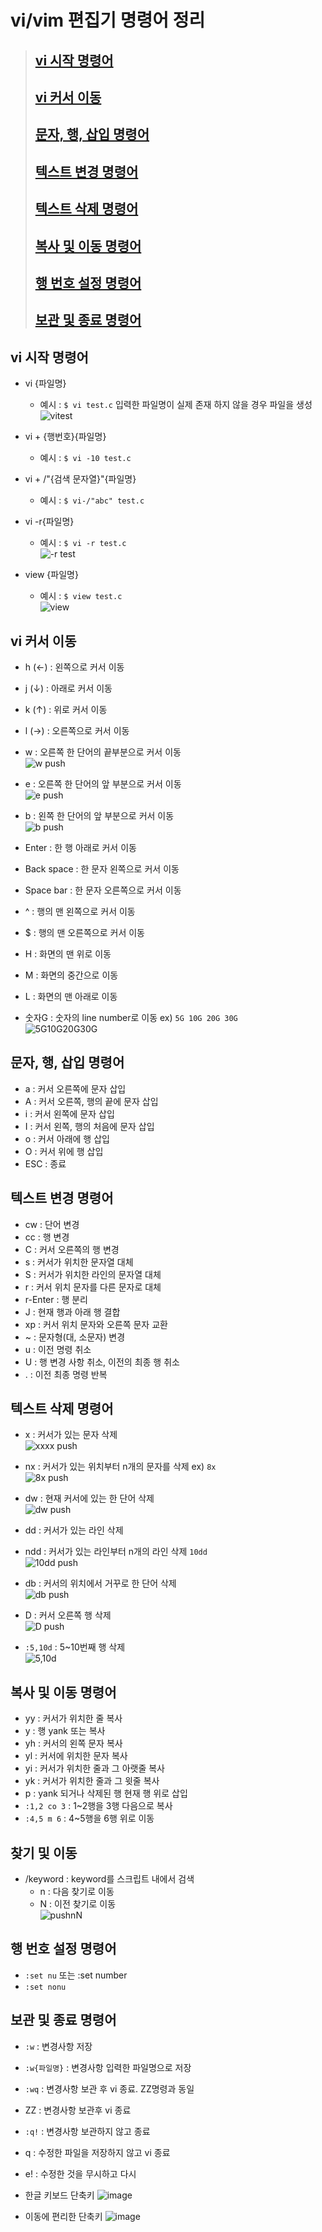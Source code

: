 # vi/vim  편집기 명령어 정리

> ## [vi 시작 명령어 ](#vi-시작-명령어)
> ## [vi 커서 이동 ](#vi-커서-이동)
> ## [문자, 행, 삽입 명령어 ](#문자-행-삽입-명령어)
> ## [텍스트 변경 명령어 ](#텍스트-변경-명령어)
> ## [텍스트 삭제 명령어 ](#텍스트-삭제-명령어)
> ## [복사 및 이동 명령어 ](#복사-및-이동-명령어)
> ## [행 번호 설정 명령어 ](#행-번호-설정-명령어)
> ## [보관 및 종료 명령어 ](#보관-및-종료-명령어)


## vi 시작 명령어
- vi {파일명}
  - 예시 : `$ vi test.c` 입력한 파일명이 실제 존재 하지 않을 경우 파일을 생성 <br>
![vitest](https://user-images.githubusercontent.com/65120581/126420508-80a04c94-ef4c-47f9-bb1d-4c2892ac0d8d.gif)
- vi + {행번호}{파일명}
  - 예시 : `$ vi -10 test.c`
- vi + /"{검색 문자열}"{파일명}
  - 예시 : `$ vi-/"abc" test.c` 
- vi -r{파일명}
  - 예시 : `$ vi -r test.c` <br>
  ![-r test](https://user-images.githubusercontent.com/65120581/126421548-d939e046-abc1-4f88-9643-82edb0090b8c.gif)

- view {파일명}
  - 예시 : `$ view test.c` <br>
  ![view](https://user-images.githubusercontent.com/65120581/126429240-a7784e80-3f30-4fb4-a2fd-5677317541e6.gif)

## vi 커서 이동
- h (←) : 왼쪽으로 커서 이동
- j (↓) : 아래로 커서 이동
- k (↑) : 위로 커서 이동
- l (→) : 오른쪽으로 커서 이동
- w : 오른쪽 한 단어의 끝부분으로 커서 이동 <br>
 ![w push](https://user-images.githubusercontent.com/65120581/126423520-d182b4fd-4172-469b-a385-6c3cb2665c7c.gif)

- e : 오른쪽 한 단어의 앞 부분으로 커서 이동 <br>
  ![e push](https://user-images.githubusercontent.com/65120581/126423674-622b1020-9e3a-4c3c-bf07-5603e19e47f9.gif)

- b : 왼쪽 한 단어의 앞 부분으로 커서 이동<br>
  ![b push](https://user-images.githubusercontent.com/65120581/126423698-59893aac-6970-4c18-ac93-4dcafd14f281.gif)

- Enter : 한 행 아래로 커서 이동
- Back space : 한 문자 왼쪽으로 커서 이동
- Space bar : 한 문자 오른쪽으로 커서 이동
- ^ : 행의 맨 왼쪽으로 커서 이동
- $ : 행의 맨 오른쪽으로 커서 이동
- H : 화면의 맨 위로 이동
- M : 화면의 중간으로 이동
- L : 화면의 맨 아래로 이동
- 숫자G : 숫자의 line number로 이동 ex) `5G 10G 20G 30G` <br>
![5G10G20G30G](https://user-images.githubusercontent.com/65120581/126429851-32e2bd55-344a-4499-883c-cbeb7bd4a65a.gif)

## 문자, 행, 삽입 명령어
- a : 커서 오른쪽에 문자 삽입
- A : 커서 오른쪽, 행의 끝에 문자 삽입
- i : 커서 왼쪽에 문자 삽입
- I : 커서 왼쪽, 행의 처음에 문자 삽입
- o : 커서 아래에 행 삽입
- O : 커서 위에 행 삽입
- ESC : 종료

## 텍스트 변경 명령어
- cw : 단어 변경
- cc : 행 변경
- C : 커서 오른쪽의 행 변경
- s : 커서가 위치한 문자열 대체
- S : 커서가 위치한 라인의 문자열 대체
- r : 커서 위치 문자를 다른 문자로 대체
- r-Enter : 행 분리
- J : 현재 행과 아래 행 결합
- xp : 커서 위치 문자와 오른쪽 문자 교환
- ~ : 문자형(대, 소문자) 변경
- u : 이전 명령 취소
- U : 행 변경 사항 취소, 이전의 최종 행 취소
- . : 이전 최종 명령 반복

## 텍스트 삭제 명령어
- x : 커서가 있는 문자 삭제 <br>
![xxxx push](https://user-images.githubusercontent.com/65120581/126436482-0dcb4137-02ac-475f-a97e-26d54737c430.gif)

- nx : 커서가 있는 위치부터 n개의 문자를 삭제 ex) `8x` <br>
![8x push](https://user-images.githubusercontent.com/65120581/126436518-97a8dff9-b52c-4d11-9fe4-73030a7ca163.gif)

- dw : 현재 커서에 있는 한 단어 삭제 <br>
![dw push](https://user-images.githubusercontent.com/65120581/126436538-81cba770-04fe-49dc-9784-447590b427c0.gif)

- dd : 커서가 있는 라인 삭제
- ndd : 커서가 있는 라인부터 n개의 라인 삭제 `10dd` <br>
![10dd push](https://user-images.githubusercontent.com/65120581/126436566-d6523a42-dc62-4297-837b-78be16ebb6ef.gif)

- db : 커서의 위치에서 거꾸로 한 단어 삭제 <br>
![db push](https://user-images.githubusercontent.com/65120581/126436593-23344a8d-1c58-4898-83c9-e48435ee451b.gif)

- D : 커서 오른쪽 행 삭제 <br>
![D push](https://user-images.githubusercontent.com/65120581/126436610-18883ba6-3eca-469f-a8e4-ea5c5af09730.gif)

- `:5,10d` : 5~10번째 행 삭제 <br>
![5,10d](https://user-images.githubusercontent.com/65120581/126436776-bf4f32c1-b6f2-486f-82bc-46c253b795c1.gif)


## 복사 및 이동 명령어
- yy : 커서가 위치한 줄 복사
- y : 행 yank 또는 복사
- yh : 커서의 왼쪽 문자 복사
- yl : 커서에 위치한 문자 복사
- yi : 커서가 위치한 줄과 그 아랫줄 복사
- yk : 커서가 위치한 줄과 그 윗줄 복사
- p :  yank 되거나 삭제된 행 현재 행 위로 삽입
- `:1,2 co 3` : 1~2행을 3행 다음으로 복사
- `:4,5 m 6` : 4~5행을 6행 위로 이동

## 찾기 및 이동
- /keyword : keyword를 스크립트 내에서 검색 
  - n : 다음 찾기로 이동
  - N : 이전 찾기로 이동 <br>
![pushnN](https://user-images.githubusercontent.com/65120581/127123316-92328b0e-ca0a-435e-be72-db061794474f.gif)


## 행 번호 설정 명령어
- `:set nu` 또는 :set number
- `:set nonu`

## 보관 및 종료 명령어
- `:w` : 변경사항 저장
- `:w{파일명}` : 변경사항 입력한 파일명으로 저장
- `:wq` : 변경사항 보관 후 vi 종료. ZZ명령과 동일
- ZZ : 변경사항 보관후 vi 종료
- `:q!` : 변경사항 보관하지 않고 종료
- q : 수정한 파일을 저장하지 않고 vi 종료
- e! : 수정한 것을 무시하고 다시 

- 한글 키보드 단축키
![image](https://user-images.githubusercontent.com/65120581/126417613-ae184270-b729-499c-82fc-dc4523c25d05.png)

- 이동에 편리한 단축키
![image](https://user-images.githubusercontent.com/65120581/126417495-5da5a26e-45a5-410c-af6a-09325fc53233.png)
